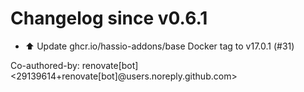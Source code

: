 # Changelog since v0.6.1
- ⬆️ Update ghcr.io/hassio-addons/base Docker tag to v17.0.1 (#31)

Co-authored-by: renovate[bot] <29139614+renovate[bot]@users.noreply.github.com> 
